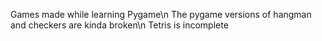 Games made while learning Pygame\n
The pygame versions of hangman and checkers are kinda broken\n
Tetris is incomplete